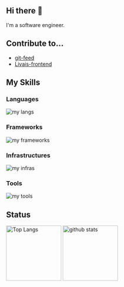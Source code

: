 ## Hi there 👋
I'm a software engineer.

## Contribute to...
- [git-feed](https://github.com/tsukuneA1/git-feed)
- [Livais-frontend](https://github.com/tsukuneA1/Livais-frontend)

## My Skills

### Languages
<img alt="my langs" src="https://skillicons.dev/icons?theme=light&perline=8&i=cs,ruby,cpp,py,go,ts,js,dart" />

### Frameworks
<img alt="my frameworks" src="https://skillicons.dev/icons?theme=light&perline=8&i=unity,rails,dotnet,nextjs,flutter,ros,arduino" />

### Infrastructures
<img alt="my infras" src="https://skillicons.dev/icons?theme=light&perline=8&i=aws,docker,mysql" />

### Tools
<img alt="my tools" src="https://skillicons.dev/icons?theme=light&perline=8&i=git,github" />

## Status
<p align="left"> 
  <img alt="Top Langs" height="150px" src="https://github-readme-stats.vercel.app/api/top-langs/?username=doguto&layout=compact&show_icons=true" />
  <img alt="github stats" height="150px" src="https://github-readme-stats.vercel.app/api?username=doguto" />
</p>

<!--
**doguto/doguto** is a ✨ _special_ ✨ repository because its `README.md` (this file) appears on your GitHub profile.

Here are some ideas to get you started:

- 🔭 I’m currently working on ...
- 🌱 I’m currently learning ...
- 👯 I’m looking to collaborate on ...
- 🤔 I’m looking for help with ...
- 💬 Ask me about ...
- 📫 How to reach me: ...
- 😄 Pronouns: ...
- ⚡ Fun fact: ...
-->
